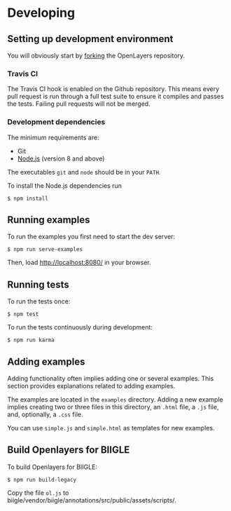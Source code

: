# Developing

## Setting up development environment

You will obviously start by
[forking](https://github.com/openlayers/openlayers/fork) the OpenLayers repository.

### Travis CI

The Travis CI hook is enabled on the Github repository. This means every pull request
is run through a full test suite to ensure it compiles and passes the tests. Failing
pull requests will not be merged.

### Development dependencies

The minimum requirements are:

* Git
* [Node.js](http://nodejs.org/) (version 8 and above)

The executables `git` and `node` should be in your `PATH`.

To install the Node.js dependencies run

    $ npm install

## Running examples

To run the examples you first need to start the dev server:

    $ npm run serve-examples

Then, load <http://localhost:8080/> in your browser.

## Running tests

To run the tests once:

    $ npm test

To run the tests continuously during development:

    $ npm run karma

## Adding examples

Adding functionality often implies adding one or several examples. This
section provides explanations related to adding examples.

The examples are located in the `examples` directory. Adding a new example
implies creating two or three files in this directory, an `.html` file, a `.js`
file, and, optionally, a `.css` file.

You can use `simple.js` and `simple.html` as templates for new examples.

## Build Openlayers for BIIGLE

To build Openlayers for BIIGLE:

    $ npm run build-legacy

Copy the file `ol.js` to biigle/vendor/biigle/annotations/src/public/assets/scripts/.

